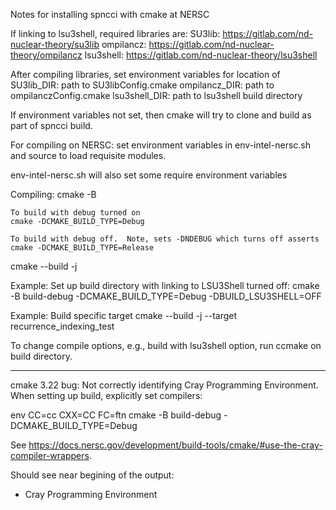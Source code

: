 Notes for installing spncci with cmake at NERSC

If linking to lsu3shell, required libraries are:
  SU3lib: https://gitlab.com/nd-nuclear-theory/su3lib
  ompilancz:  https://gitlab.com/nd-nuclear-theory/ompilancz
  lsu3shell: https://gitlab.com/nd-nuclear-theory/lsu3shell

After compiling libraries, set environment variables for location of 
	SU3lib_DIR: path to SU3libConfig.cmake
	ompilancz_DIR: path to ompilanczConfig.cmake
  lsu3shell_DIR: path to lsu3shell build directory

If environment variables not set, then cmake will try to clone and build as part of spncci build.

For compiling on NERSC: set environment variables in env-intel-nersc.sh and source to load requisite modules.

env-intel-nersc.sh will also set some require environment variables

Compiling:
cmake -B <build dir>

	To build with debug turned on	
	cmake -DCMAKE_BUILD_TYPE=Debug

	To build with debug off.  Note, sets -DNDEBUG which turns off asserts
	cmake -DCMAKE_BUILD_TYPE=Release

cmake --build <build dir> -j <N>

Example: Set up build directory with linking to LSU3Shell turned off:
  cmake -B build-debug -DCMAKE_BUILD_TYPE=Debug -DBUILD_LSU3SHELL=OFF

Example: Build specific target
  cmake --build <build dir> -j <N> --target recurrence_indexing_test


To change compile options, e.g., build with lsu3shell option, run ccmake on build
directory.

------------------------------------------------------------------------------------
cmake 3.22 bug: Not correctly identifying Cray Programming Environment.  When
setting up build, explicitly set compilers:

  env CC=cc CXX=CC FC=ftn cmake -B build-debug -DCMAKE_BUILD_TYPE=Debug

See https://docs.nersc.gov/development/build-tools/cmake/#use-the-cray-compiler-wrappers.

Should see near begining of the output:
  - Cray Programming Environment <version and compiler>
